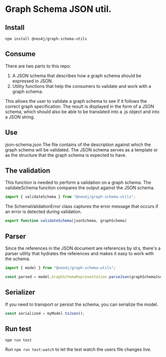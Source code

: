 # Graph Schema JSON util.

## Install
```
npm install @neo4j/graph-schema-utils
```

## Consume
There are two parts to this repo:

1. A JSON schema that describes how a graph schema should be expressed in JSON.
2. Utility functions that help the consumers to validate and work with a graph schema. 

This allows the user to validate a graph schema to see if it follows the correct graph specification. The result is displayed in the form of a JSON schema, which should also be able to be translated into a .js object and into a JSON string.

## Use
json-schema.json
The file contains of the description against which the graph schema will be validated. The JSON schema serves as a template or as the structure that the graph schema is expected to have.

## The validation 
This function is needed to perform a validation on a graph schema. The validateSchema function compares the output against the JSON schema. 
```js
import { validateSchema } from "@neo4j/graph-schema-utils";
```

The SchemaValidationError class captures the error message that occurs if an error is detected during validation.
```js
export function validateSchema(jsonSchema, graphSchema) 
```

## Parser
Since the references in the JSON document are references by id:s, there's a parser utility that hydrates the references and makes it easy to work with the schema.
```js
import { model } from "@neo4j/graph-schema-utils";

const parsed = model.GraphSchemaRepresentation.parseJson(graphSchemaJsonString);
```

## Serializer
If you need to transport or persist the schema, you can serialize the model.
```js
const serialized = myModel.toJson();
```

## Run test
```
npm run test 
``` 
Run `npm run test:watch` to let the test watch the users file changes live.

 

